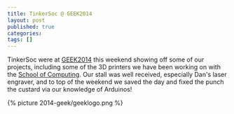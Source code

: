 ```yaml
---
title: TinkerSoc @ GEEK2014
layout: post
published: true
categories:
tags: []
---
```

TinkerSoc were at [GEEK2014](http://www.geek2014.co.uk/) this weekend showing
off some of our projects, including some of the 3D printers we have been
working on with the [School of Computing](http://www.cs.kent.ac.uk/).  Our
stall was well received, especially Dan's laser engraver, and to top of the
weekend we saved the day and fixed the punch the custard via our knowledge of
Arduinos!

{% picture 2014-geek/geeklogo.png %}

